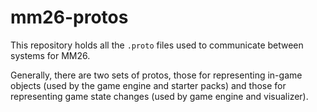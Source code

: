 # mm26-protos
This repository holds all the `.proto` files used to communicate between systems for MM26.

Generally, there are two sets of protos, those for representing in-game objects (used by the game engine and starter packs) and those for representing game state changes (used by game engine and visualizer).